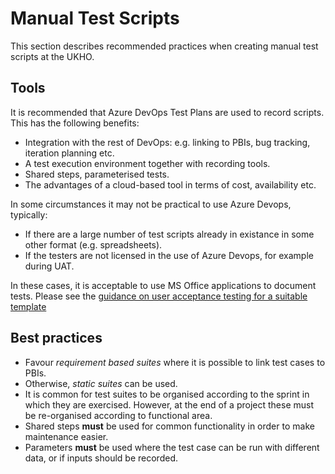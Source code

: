 # Manual Test Scripts

This section describes recommended practices when creating manual test scripts at the UKHO.

## Tools

It is recommended that Azure DevOps Test Plans are used to record scripts.  This has the following benefits:

- Integration with the rest of DevOps: e.g. linking to PBIs, bug tracking, iteration planning etc.
- A test execution environment together with recording tools.
- Shared steps, parameterised tests.
- The advantages of a cloud-based tool in terms of cost, availability etc.

In some circumstances it may not be practical to use Azure Devops, typically:

- If there are a large number of test scripts already in existance in some other format (e.g. spreadsheets).
- If the testers are not licensed in the use of Azure Devops, for example during UAT.

In these cases, it is acceptable to use MS Office applications to document tests.  Please see the [guidance on user acceptance testing for a suitable template](./user-acceptance-testing.md)

## Best practices

- Favour _requirement based suites_ where it is possible to link test cases to PBIs.
- Otherwise, _static suites_ can be used.
- It is common for test suites to be organised according to the sprint in which they are exercised.  However, at the end of a project these must be re-organised according to functional area.
- Shared steps **must** be used for common functionality in order to make maintenance easier.
- Parameters **must** be used where the test case can be run with different data, or if inputs should be recorded.
